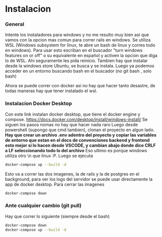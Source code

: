# Instalacion
### General
Intente los instaladores para windows y no me resulto muy bien asi que vamos con la opcion mas comun para correr rails en windows.
Se utiliza WSL (Windows subsystem for linux, te abre un bash de linux y corres todo en windows). Para usar esto escriban en el buscador "turn windows features on or off" o su equivalente en español y activen la opcion que diga lo de WSL. Ahi seguramente les pida reinicio.
Tambien hay que instalar desde la windows store Ubuntu, se busca y se instala.
Luego ya podemos acceder en un entorno buscando bash en el buscador (no git bash , solo bash)

Ahora se puede correr con docker asi no hay que hacer tanto desastre, de todas maneras hay que tener instalado el wsl.
### Instalacion Docker Desktop
Con este link instalan docker desktop, que tiene el docker engine y compose.
https://docs.docker.com/desktop/install/windows-install/
Se siguen los pasos nomas no hay que hacer nada raro
Luego desde powershell (supongo que cmd tambien), clonan el proyecto en algun lado.
**Hay que crear un archivo .env adentro del proyecto y copiar las variables de entorno que estan en el docs de convenciones backend y frontend esto mejor si lo hacen desde VSCODE, y cambian abajo donde dice CRLF a LF seleccionando todo lo del archivo**
Eso ultimo es porque windows utiliza otro \n que linux :P.
Luego se ejecuta
```bash
docker-compose up --build -d
```
Esto va a correr las dos imagenes, la de rails y la de postgres en el background, para ver los logs del servidor se puede usar directamente la app de docker desktop.
Para cerrar las imagenes
```bash
docker-compose down
```
### Ante cualquier cambio (git pull)
Hay que correr lo siguiente (siempre desde el bash)
```bash
docker-compose down
docker-compose up --build -d
```

